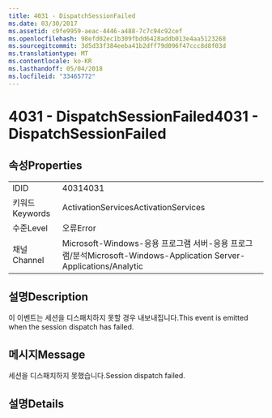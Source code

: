 ```yaml
---
title: 4031 - DispatchSessionFailed
ms.date: 03/30/2017
ms.assetid: c9fe9959-aeac-4446-a488-7c7c94c92cef
ms.openlocfilehash: 98efd02ec1b309fbdd6428addb013e4aa5123268
ms.sourcegitcommit: 3d5d33f384eeba41b2dff79d096f47ccc8d8f03d
ms.translationtype: MT
ms.contentlocale: ko-KR
ms.lasthandoff: 05/04/2018
ms.locfileid: "33465772"
---
```

# <a name="4031---dispatchsessionfailed"></a><span data-ttu-id="54c0f-102">4031 - DispatchSessionFailed</span><span class="sxs-lookup"><span data-stu-id="54c0f-102">4031 - DispatchSessionFailed</span></span>
## <a name="properties"></a><span data-ttu-id="54c0f-103">속성</span><span class="sxs-lookup"><span data-stu-id="54c0f-103">Properties</span></span>  
  
|||  
|-|-|  
|<span data-ttu-id="54c0f-104">ID</span><span class="sxs-lookup"><span data-stu-id="54c0f-104">ID</span></span>|<span data-ttu-id="54c0f-105">4031</span><span class="sxs-lookup"><span data-stu-id="54c0f-105">4031</span></span>|  
|<span data-ttu-id="54c0f-106">키워드</span><span class="sxs-lookup"><span data-stu-id="54c0f-106">Keywords</span></span>|<span data-ttu-id="54c0f-107">ActivationServices</span><span class="sxs-lookup"><span data-stu-id="54c0f-107">ActivationServices</span></span>|  
|<span data-ttu-id="54c0f-108">수준</span><span class="sxs-lookup"><span data-stu-id="54c0f-108">Level</span></span>|<span data-ttu-id="54c0f-109">오류</span><span class="sxs-lookup"><span data-stu-id="54c0f-109">Error</span></span>|  
|<span data-ttu-id="54c0f-110">채널</span><span class="sxs-lookup"><span data-stu-id="54c0f-110">Channel</span></span>|<span data-ttu-id="54c0f-111">Microsoft-Windows-응용 프로그램 서버-응용 프로그램/분석</span><span class="sxs-lookup"><span data-stu-id="54c0f-111">Microsoft-Windows-Application Server-Applications/Analytic</span></span>|  
  
## <a name="description"></a><span data-ttu-id="54c0f-112">설명</span><span class="sxs-lookup"><span data-stu-id="54c0f-112">Description</span></span>  
 <span data-ttu-id="54c0f-113">이 이벤트는 세션을 디스패치하지 못할 경우 내보내집니다.</span><span class="sxs-lookup"><span data-stu-id="54c0f-113">This event is emitted when the session dispatch has failed.</span></span>  
  
## <a name="message"></a><span data-ttu-id="54c0f-114">메시지</span><span class="sxs-lookup"><span data-stu-id="54c0f-114">Message</span></span>  
 <span data-ttu-id="54c0f-115">세션을 디스패치하지 못했습니다.</span><span class="sxs-lookup"><span data-stu-id="54c0f-115">Session dispatch failed.</span></span>  
  
## <a name="details"></a><span data-ttu-id="54c0f-116">설명</span><span class="sxs-lookup"><span data-stu-id="54c0f-116">Details</span></span>
